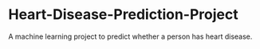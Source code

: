 # Heart-Disease-Prediction-Project
A machine learning project to predict whether a person has heart disease.

